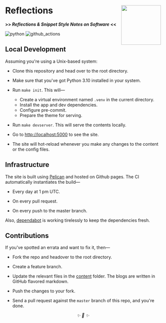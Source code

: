 <h1>Reflections<img src='https://user-images.githubusercontent.com/30027932/149235389-c6b85b40-5515-4de4-a922-7b0f91efd0cf.png' align='right' width='128' height='128'></h1>


<strong>>> <i>Reflections & Snippet Style Notes on Software</i> <<</strong>

</div>

![python](https://img.shields.io/badge/Python-3776AB?style=for-the-badge&logo=python&logoColor=white)
![github_actions](https://img.shields.io/badge/GitHub_Actions-2088FF?style=for-the-badge&logo=github-actions&logoColor=white)

## Local Development

Assuming you're using a Unix-based system:

* Clone this repository and head over to the root directory.

* Make sure that you've got Python 3.10 installed in your system.

* Run `make init`. This will—
    * Create a virtual environment named `.venv` in the current directory.
    * Install the app and dev dependencies.
    * Configure pre-commit.
    * Prepare the theme for serving.

* Run `make devserver`. This will serve the contents locally.

* Go to [http://localhost:5000](http://localhost:5000) to see the site.

* The site will hot-reload whenever you make any changes to the content or the config files.


## Infrastructure

The site is built using [Pelican](https://github.com/getpelican/pelican) and hosted on Github pages. The CI automatically instantiates the build—

* Every day at 1 pm UTC.

* On every pull request.

* On every push to the master branch.

Also, [dependabot](https://github.com/dependabot/dependabot-core) is working tirelessly to keep the dependencies fresh.


## Contributions

If you've spotted an errata and want to fix it, then—

* Fork the repo and headover to the root directory.

* Create a feature branch.

* Update the relevant files in the [content](./content/*) folder. The blogs are written in GitHub flavored markdown.

* Push the changes to your fork.

* Send a pull request against the `master` branch of this repo, and you're done.


<div align="center">
<i> ✨ 🍰 ✨ </i>
</div>
